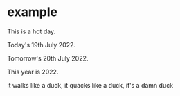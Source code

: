 # example

This is a hot day.

Today's 19th July 2022.

Tomorrow's 20th July 2022.

This year is 2022.

it walks like a duck, it quacks like a duck, it's a damn duck
